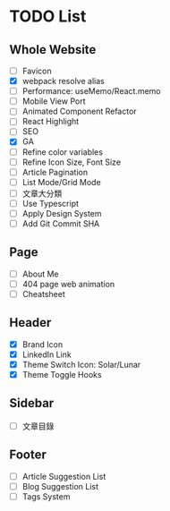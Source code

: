 # TODO List

## Whole Website

- [ ] Favicon
- [x] webpack resolve alias
- [ ] Performance: useMemo/React.memo
- [ ] Mobile View Port
- [ ] Animated Component Refactor
- [ ] React Highlight
- [ ] SEO
- [x] GA
- [ ] Refine color variables
- [ ] Refine Icon Size, Font Size
- [ ] Article Pagination
- [ ] List Mode/Grid Mode
- [ ] 文章大分類
- [ ] Use Typescript
- [ ] Apply Design System
- [ ] Add Git Commit SHA

## Page

- [ ] About Me
- [ ] 404 page web animation
- [ ] Cheatsheet

## Header

- [x] Brand Icon
- [x] LinkedIn Link
- [x] Theme Switch Icon: Solar/Lunar
- [x] Theme Toggle Hooks

## Sidebar

- [ ] 文章目錄

## Footer

- [ ] Article Suggestion List
- [ ] Blog Suggestion List
- [ ] Tags System
